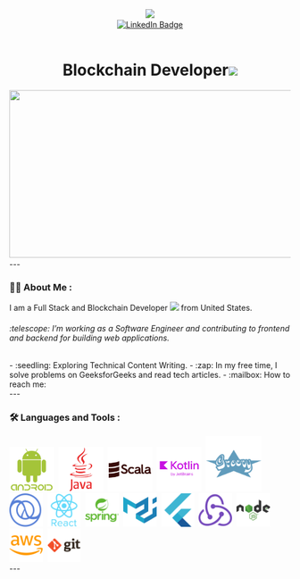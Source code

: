 
  <div id="header" align="center">
    <img src="https://media.giphy.com/media/M9gbBd9nbDrOTu1Mqx/giphy.gif" width="100"/>
  </div>
  <div id="badges" align="center">
    <a href="your-linkedin-URL">
      <div>  <img src="https://img.shields.io/badge/LinkedIn-blue?style=for-the-badge&logo=linkedin&logoColor=white" alt="LinkedIn Badge"/>
    </a></div>
      <img src="https://komarev.com/ghpvc/?username=your-github-username&style=flat-square&color=blue" alt=""/>
  </div>

  <h1 align="center">
    Blockchain Developer<img src="https://media.giphy.com/media/hvRJCLFzcasrR4ia7z/giphy.gif" width="30px"/>
  </h1>
  <div align="center">
    <img src="https://media.giphy.com/media/dWesBcTLavkZuG35MI/giphy.gif" width="600" height="300"/>
  </div>
  ---

  ### :man_technologist: About Me :
   <div>I am a Full Stack and Blockchain Developer <img src="https://media.giphy.com/media/WUlplcMpOCEmTGBtBW/giphy.gif" width="30"> from United States.
    <h6> :telescope: I’m working as a Software Engineer and contributing to frontend and backend for building web applications.
    </h6>- :seedling: Exploring Technical Content Writing.
    - :zap: In my free time, I solve problems on GeeksforGeeks and read tech articles.
    - :mailbox: How to reach me:
   </div> 
---

### :hammer_and_wrench: Languages and Tools :
<div>
   <img src="https://github.com/devicons/devicon/blob/master/icons/android/android-plain-wordmark.svg" title="JavaScript" alt="JavaScript" width="80" height="80"/>&nbsp;
    <img src="https://github.com/devicons/devicon/blob/master/icons/java/java-plain-wordmark.svg" title="Java" alt="Java" width="80" height="80"/>&nbsp;
    <img src="https://github.com/devicons/devicon/blob/master/icons/scala/scala-plain-wordmark.svg" title="Java" alt="Java" width="80" height="80"/>&nbsp;
    <img src="https://github.com/devicons/devicon/blob/master/icons/kotlin/kotlin-plain-wordmark.svg" title="Java" alt="Java" width="80" height="80"/>&nbsp;  
    <img src="https://github.com/devicons/devicon/blob/master/icons/groovy/groovy-plain.svg" title="Java" alt="Java" width="100" height="100"/>&nbsp;
    <img src="https://github.com/devicons/devicon/blob/master/icons/clojure/clojure-line.svg" title="Java" alt="Java" width="60" height="60"/>&nbsp;  
    <img src="https://github.com/devicons/devicon/blob/master/icons/react/react-original-wordmark.svg" title="React" alt="React" width="60" height="60"/>&nbsp;
    <img src="https://github.com/devicons/devicon/blob/master/icons/spring/spring-original-wordmark.svg" title="Spring" alt="Spring" width="60" height="60"/>&nbsp;
    <img src="https://github.com/devicons/devicon/blob/master/icons/materialui/materialui-original.svg" title="Material UI" alt="Material UI" width="60" height="60"/>&nbsp;
    <img src="https://github.com/devicons/devicon/blob/master/icons/flutter/flutter-original.svg" title="Flutter" alt="Flutter" width="60" height="60"/>&nbsp;
    <img src="https://github.com/devicons/devicon/blob/master/icons/redux/redux-original.svg" title="Redux" alt="Redux " width="60" height="60"/>&nbsp;
    <img src="https://github.com/devicons/devicon/blob/master/icons/nodejs/nodejs-original-wordmark.svg" title="NodeJS" alt="NodeJS" width="60" height="60"/>&nbsp;
    <img src="https://github.com/devicons/devicon/blob/master/icons/amazonwebservices/amazonwebservices-plain-wordmark.svg" title="AWS" alt="AWS" width="60" height="60"/>&nbsp;
    <img src="https://github.com/devicons/devicon/blob/master/icons/git/git-original-wordmark.svg" title="Git" **alt="Git" width="60" height="60"/>
  </div>
  ---
